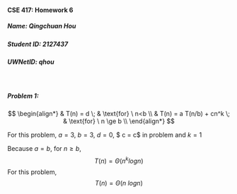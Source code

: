 #### CSE 417: Homework 6
##### Name: Qingchuan Hou
##### Student ID: 2127437
##### UWNetID: qhou

</br>

##### Problem 1:
$$
\begin{align*}
& T(n) = d    \; & \text{for} \ n<b \\
& T(n) = a T(n/b) + cn^k \; & \text{for} \ n \ge b \\
\end{align*}
$$

For this problem, $a = 3$, $b = 3$, $d =0$, $ c = c$ in problem and $k = 1$

Because $a = b$, for $n \ge b$,
$$ T(n) = \Theta (n^klogn) $$
For this problem,
$$ T(n) = \Theta (n\ logn)$$
